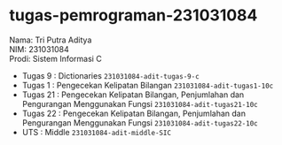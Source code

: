 # tugas-pemrograman-231031084
<div> Nama: Tri Putra Aditya </div>
<div> NIM: 231031084 </div>
<div> Prodi: Sistem Informasi C </div>

* Tugas 9 : Dictionaries `231031084-adit-tugas-9-c`
* Tugas 1 : Pengecekan Kelipatan Bilangan `231031084-adit-tugas1-10c`
* Tugas 21 : Pengecekan Kelipatan Bilangan, Penjumlahan dan Pengurangan Menggunakan Fungsi `231031084-adit-tugas21-10c`
* Tugas 22 : Pengecekan Kelipatan Bilangan, Penjumlahan dan Pengurangan Menggunakan Fungsi `231031084-adit-tugas22-10c`
* UTS : Middle `231031084-adit-middle-SIC`
